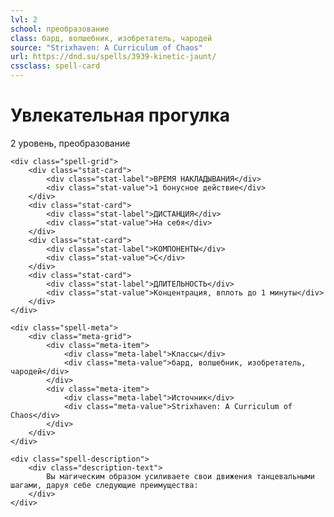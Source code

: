 ```yaml
---
lvl: 2
school: преобразование
class: бард, волшебник, изобретатель, чародей
source: "Strixhaven: A Curriculum of Chaos"
url: https://dnd.su/spells/3939-kinetic-jaunt/
cssclass: spell-card
---
```


<div class="spell-container">
    <div class="spell-header">
        <h1 class="spell-name">Увлекательная прогулка</h1>
        <div class="spell-level">2 уровень, преобразование</div>
    </div>
    
    <div class="spell-grid">
        <div class="stat-card">
            <div class="stat-label">ВРЕМЯ НАКЛАДЫВАНИЯ</div>
            <div class="stat-value">1 бонусное действие</div>
        </div>
        <div class="stat-card">
            <div class="stat-label">ДИСТАНЦИЯ</div>
            <div class="stat-value">На себя</div>
        </div>
        <div class="stat-card">
            <div class="stat-label">КОМПОНЕНТЫ</div>
            <div class="stat-value">С</div>
        </div>
        <div class="stat-card">
            <div class="stat-label">ДЛИТЕЛЬНОСТЬ</div>
            <div class="stat-value">Концентрация, вплоть до 1 минуты</div>
        </div>
    </div>
    
    <div class="spell-meta">
        <div class="meta-grid">
            <div class="meta-item">
                <div class="meta-label">Классы</div>
                <div class="meta-value">бард, волшебник, изобретатель, чародей</div>
            </div>
            <div class="meta-item">
                <div class="meta-label">Источник</div>
                <div class="meta-value">Strixhaven: A Curriculum of Chaos</div>
            </div>
        </div>
    </div>
    
    <div class="spell-description">
        <div class="description-text">
            Вы магическим образом усиливаете свои движения танцевальными шагами, даруя себе следующие преимущества:
        </div>
    </div>
</div>